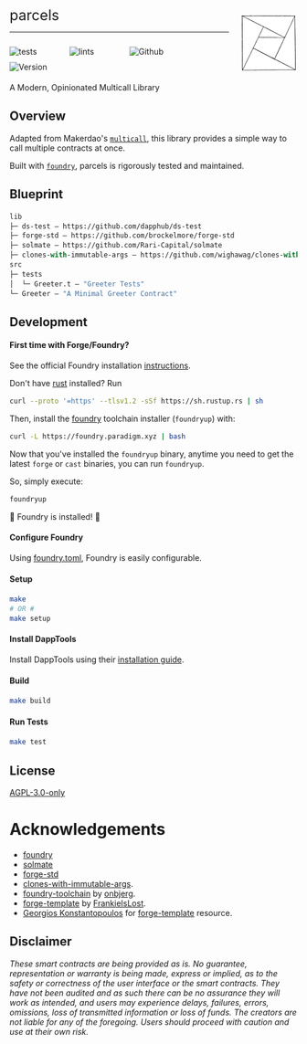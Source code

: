 <div border="0" style="display:flex;padding:0;margin:0;width:100%;border:none!important;">
    <div display="flex">
      <p style="font-size:25px;padding:0;margin:0;">parcels</p>
      <div style="padding:0 20px 0 0;">
        <hr />
      </div>
      <div style="padding-top:6px;">
        <img style="padding:5px 5px 5px 0;" width="100" align="left" alt="tests" src="https://github.com/abigger87/parcels/actions/workflows/tests.yml/badge.svg" />
        <img style="padding:5px 5px 5px 0;" width="100" align="left" alt="lints" src="https://github.com/abigger87/parcels/actions/workflows/lints.yml/badge.svg" />
        <img style="padding:5px 5px 5px 0;" width="100" align="left" alt="Github" src="https://img.shields.io/github/license/abigger87/parcels" />
        <img style="padding:5px 5px 5px 0;" width="100" align="left" alt="Version" src="https://img.shields.io/github/package-json/v/abigger87/parcels" />
      </div>
    </div>
    <div border="0" width="20%" height="120px" style="border:none!important;min-width:100px;margin:auto;padding:10px 0 0 0;" align="right" height="100%">
      <img style="margin:auto;min-width:100px;" width="100" height="100" alt="Parcels" src="./assets/parcels.png" />
    </div>
</div>


A Modern, Opinionated Multicall Library

## Overview

Adapted from Makerdao's [`multicall`](), this library provides a simple way to call multiple contracts at once.

Built with [`foundry`](https://github.com/gakonst/foundry), parcels is rigorously tested and maintained.

## Blueprint

```ml
lib
├─ ds-test — https://github.com/dapphub/ds-test
├─ forge-std — https://github.com/brockelmore/forge-std
├─ solmate — https://github.com/Rari-Capital/solmate
├─ clones-with-immutable-args — https://github.com/wighawag/clones-with-immutable-args
src
├─ tests
│  └─ Greeter.t — "Greeter Tests"
└─ Greeter — "A Minimal Greeter Contract"
```

## Development

#### First time with Forge/Foundry?

See the official Foundry installation [instructions](https://github.com/gakonst/foundry/blob/master/README.md#installation).

Don't have [rust](https://www.rust-lang.org/tools/install) installed?
Run
```bash
curl --proto '=https' --tlsv1.2 -sSf https://sh.rustup.rs | sh
```

Then, install the [foundry](https://github.com/gakonst/foundry) toolchain installer (`foundryup`) with:
```bash
curl -L https://foundry.paradigm.xyz | bash
```

Now that you've installed the `foundryup` binary,
anytime you need to get the latest `forge` or `cast` binaries,
you can run `foundryup`.

So, simply execute:
```bash
foundryup
```

🎉 Foundry is installed! 🎉

#### Configure Foundry

Using [foundry.toml](./foundry.toml), Foundry is easily configurable.

#### Setup

```bash
make
# OR #
make setup
```

#### Install DappTools

Install DappTools using their [installation guide](https://github.com/dapphub/dapptools#installation).


#### Build

```bash
make build
```

#### Run Tests

```bash
make test
```

## License

[AGPL-3.0-only](https://github.com/abigger87/parcels/blob/master/LICENSE)

# Acknowledgements

- [foundry](https://github.com/gakonst/foundry)
- [solmate](https://github.com/Rari-Capital/solmate)
- [forge-std](https://github.com/brockelmore/forge-std)
- [clones-with-immutable-args](https://github.com/wighawag/clones-with-immutable-args).
- [foundry-toolchain](https://github.com/onbjerg/foundry-toolchain) by [onbjerg](https://github.com/onbjerg).
- [forge-template](https://github.com/FrankieIsLost/forge-template) by [FrankieIsLost](https://github.com/FrankieIsLost).
- [Georgios Konstantopoulos](https://github.com/gakonst) for [forge-template](https://github.com/gakonst/forge-template) resource.

## Disclaimer

_These smart contracts are being provided as is. No guarantee, representation or warranty is being made, express or implied, as to the safety or correctness of the user interface or the smart contracts. They have not been audited and as such there can be no assurance they will work as intended, and users may experience delays, failures, errors, omissions, loss of transmitted information or loss of funds. The creators are not liable for any of the foregoing. Users should proceed with caution and use at their own risk._
